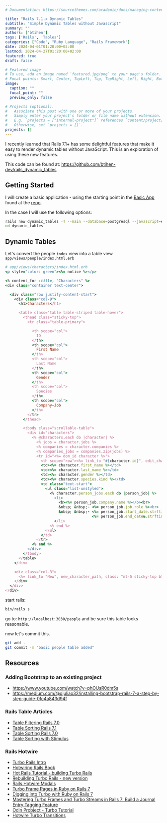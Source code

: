 ```yaml
---
# Documentation: https://sourcethemes.com/academic/docs/managing-content/

title: "Rails 7.1.x Dynamic Tables"
subtitle: "Simple Dynamic Tables without Javascript"
summary: ""
authors: ['btihen']
tags: ['Rails', 'Tables']
categories: ["Code", "Ruby Language", "Rails Framework"]
date: 2024-04-01T01:20:00+02:00
lastmod: 2024-04-27T01:20:00+02:00
featured: true
draft: false

# Featured image
# To use, add an image named `featured.jpg/png` to your page's folder.
# Focal points: Smart, Center, TopLeft, Top, TopRight, Left, Right, BottomLeft, Bottom, BottomRight.
image:
  caption: ""
  focal_point: ""
  preview_only: false

# Projects (optional).
#   Associate this post with one or more of your projects.
#   Simply enter your project's folder or file name without extension.
#   E.g. `projects = ["internal-project"]` references `content/project/deep-learning/index.md`.
#   Otherwise, set `projects = []`.
projects: []
---
```


I recently learned that Rails 7.1+ has some delightful features that make it easy to render dynamic tables without JavaScript.  This is an exploration of using these new features.

This code can be found at: https://github.com/btihen-dev/rails_dynamic_tables

## Getting Started

I will create a basic application - using the starting point in the [Basic App](https://btihen.dev/posts/ruby/rails_7_1_base_app/) found at the [repo](https://github.com/btihen-dev/rails_base_app).

In the case I will use the following options:

```bash
rails new dynamic_tables -T --main --database=postgresql --javascript=esbuild --css=bootstrap
cd dynamic_tables
```

## Dynamic Tables

Let's convert the people `index` view into a table view `app/views/people/index.html.erb`

```ruby
# app/views/characters/index.html.erb
<p style="color: green"><%= notice %></p>

<% content_for :title, "Characters" %>
<div class="container text-center">

  <div class="row justify-content-start">
    <div class="col-9">
      <h1>Characters</h1>

      <table class="table table-striped table-hover">
        <thead class="sticky-top">
          <tr class="table-primary">

            <th scope="col">
              ID
            </th>
            <th scope="col">
              First Name
            </th>
            <th scope="col">
              Last Name
            </th>
            <th scope="col">
              Gender
            </th>
            <th scope="col">
              Species
            </th>
            <th scope="col">
              Company-Job
            </th>
          </tr>
        </thead>

        <tbody class="scrollable-table">
          <div id="characters">
            <% @characters.each do |character| %>
              <% jobs = character.jobs %>
              <% companies = character.companies %>
              <% companies_jobs = companies.zip(jobs) %>
              <tr id="<%= dom_id character %>">
                <th scope="row"><%= link_to "#{character.id}", edit_character_path(character) %></th>
                <td><%= character.first_name %></td>
                <td><%= character.last_name %></td>
                <td><%= character.gender %></td>
                <td><%= character.species.kind %></td>
                <td class="text-start">
                  <ul class="list-unstyled">
                    <% character.person_jobs.each do |person_job| %>
                      <li>
                        <b><%= person_job.company.name %></b><br>
                        &nbsp; &nbsp;- <%= person_job.job.role %><br>
                        &nbsp; &nbsp;- <%= person_job.start_date.strftime("%e %b '%y") %> -
                                       <%= person_job.end_date&.strftime("%e %b '%y") %>
                      </li>
                    <% end %>
                  </ul>
                </td>
              </tr>
            <% end %>
          </div>
        </tbody>
      </table>
    </div>

    <div class="col-3">
      <%= link_to "New", new_character_path, class: "mt-5 sticky-top btn btn-primary" %>
    </div>
  </div>
</div>
```

start rails:
```bash
bin/rails s
```

go to: `http://localhost:3030/people` and be sure this table looks reasonable.

now let's commit this.
```bash
git add .
git commit -m "basic people table added"
```




## Resources

### Adding Bootstrap to an existing project

* https://www.youtube.com/watch?v=phOUsR0dm5s
* https://medium.com/@gjuliao32/installing-bootstrap-rails-7-a-step-by-step-guide-0fc4a843d94f


### Rails Table Articles

* [Table Filtering Rails 7.0](https://www.colby.so/posts/filtering-tables-with-rails-and-hotwire)
* [Table Sorting Rails 7.1](https://www.colby.so/posts/turbo-8-refresh-sorting)
* [Table Sorting Rails 7.0](https://www.colby.so/posts/sortable-table-with-rails-and-turbo-frames)
* [Table Sorting with Stimulus](https://www.colby.so/posts/a-sortable-table-with-rails-and-stimulusreflex)

### Rails Hotwire

* [Turbo Rails Intro](https://www.colby.so/posts/turbo-rails-101-todo-list)
* [Hotwiring Rails Book](https://book.hotwiringrails.com/)
* [Hot Rails Tutorial - building Turbo Rails](https://www.hotrails.dev/turbo-rails)
* [Rebuilding Turbo Rails - new version](https://www.hotrails.dev/rebuilding-turbo-rails)
* [Rails Hotwire Modals](https://webcrunch.com/posts/hotwire-rails-turbo-modals)
* [Turbo Frame Pages in Ruby on Rails 7](https://www.youtube.com/watch?v=iwZDoz_Ya2k)
* [Digging into Turbo with Ruby on Rails 7](https://www.youtube.com/watch?v=0CSGsHnci2I)
* [Mastering Turbo Frames and Turbo Streams in Rails 7: Build a Journal Entry Tagging Feature](https://www.youtube.com/watch?v=lG5aRBJHDBQ)
* [Odin Probject - Turbo Tutorial](https://www.theodinproject.com/lessons/ruby-on-rails-turbo)
* [Hotwire Turbo Transitions](https://dev.to/nejremeslnici/how-to-use-view-transitions-in-hotwire-turbo-1kdi)
